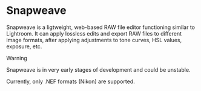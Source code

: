 # Snapweave

Snapweave is a ligtweight, web-based RAW file editor functioning similar to Lightroom.
It can apply lossless edits and export RAW files to different image formats, after applying adjustments to tone curves, HSL values, exposure, etc.

> [!WARNING]
> Snapweave is in very early stages of development and could be unstable.

Currently, only .NEF formats (Nikon) are supported.
